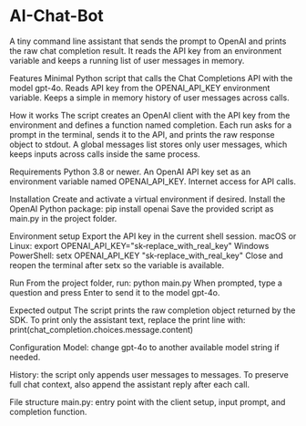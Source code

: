 # AI-Chat-Bot
A tiny command line assistant that sends the prompt to OpenAI and prints the raw chat completion result. It reads the API key from an environment variable and keeps a running list of user messages in memory.

Features
Minimal Python script that calls the Chat Completions API with the model gpt-4o.
Reads API key from the OPENAI_API_KEY environment variable.
Keeps a simple in memory history of user messages across calls.

How it works
The script creates an OpenAI client with the API key from the environment and defines a function named completion.
Each run asks for a prompt in the terminal, sends it to the API, and prints the raw response object to stdout.
A global messages list stores only user messages, which keeps inputs across calls inside the same process.

Requirements
Python 3.8 or newer.
An OpenAI API key set as an environment variable named OPENAI_API_KEY.
Internet access for API calls.

Installation
Create and activate a virtual environment if desired.
Install the OpenAI Python package:
pip install openai
Save the provided script as main.py in the project folder.

Environment setup
Export the API key in the current shell session.
macOS or Linux:
export OPENAI_API_KEY="sk‑replace_with_real_key"
Windows PowerShell:
setx OPENAI_API_KEY "sk‑replace_with_real_key"
Close and reopen the terminal after setx so the variable is available.

Run
From the project folder, run:
python main.py
When prompted, type a question and press Enter to send it to the model gpt-4o.

Expected output
The script prints the raw completion object returned by the SDK.
To print only the assistant text, replace the print line with:
print(chat_completion.choices.message.content)

Configuration
Model: change gpt-4o to another available model string if needed.

History: the script only appends user messages to messages. To preserve full chat context, also append the assistant reply after each call.

File structure
main.py: entry point with the client setup, input prompt, and completion function.

